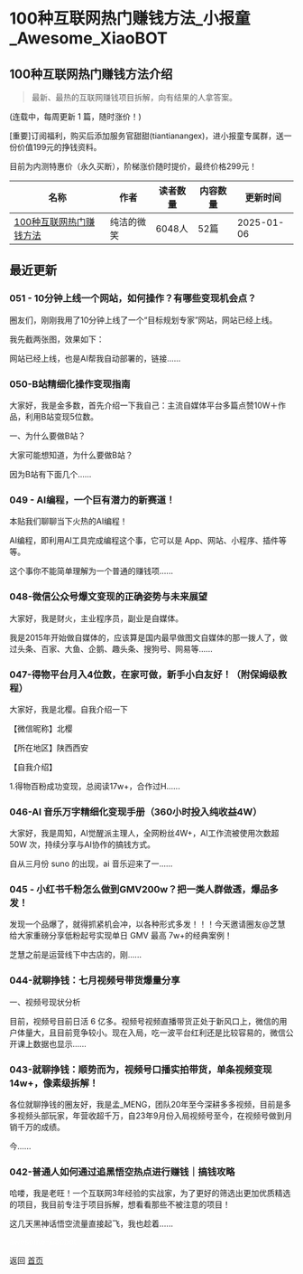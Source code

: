 # 100种互联网热门赚钱方法_小报童_Awesome_XiaoBOT

## 100种互联网热门赚钱方法介绍
> 最新、最热的互联网赚钱项目拆解，向有结果的人拿答案。    
    
(连载中，每周更新 1 篇，随时涨价！)    
    
[重要]订阅福利，购买后添加服务官甜甜(tiantianangex)，进小报童专属群，送一份价值199元的挣钱资料。    
    
目前为内测特惠价（永久买断），阶梯涨价随时提价，最终价格299元！  
  


|名称|作者|读者数量|内容数量|更新时间|
|---|---|---|---|---|
|[100种互联网热门赚钱方法](https://xiaobot.net/p/fly100?refer=0b133df9-27dc-423b-8101-639049001c13)|纯洁的微笑|6048人|52篇|2025-01-06|

## 最近更新
### 051 - 10分钟上线一个网站，如何操作？有哪些变现机会点？

圈友们，刚刚我用了10分钟上线了一个“目标规划专家”网站，网站已经上线。

我先截两张图，效果如下：

网站已经上线，也是AI帮我自动部署的，链接......

### 050-B站精细化操作变现指南

大家好，我是金多数，首先介绍一下我自己：主流自媒体平台多篇点赞10W＋作品，利用B站变现5位数。

一、为什么要做B站？

大家可能想知道，为什么要做B站？

因为B站有下面几个......

### 049 - AI编程，一个巨有潜力的新赛道！

本贴我们聊聊当下火热的AI编程！

AI编程，即利用AI工具完成编程这个事，它可以是 App、网站、小程序、插件等等。

这个事你不能简单理解为一个普通的赚钱项......

### 048-微信公众号爆文变现的正确姿势与未来展望

大家好，我是财火，主业程序员，副业是自媒体。

我是2015年开始做自媒体的，应该算是国内最早做图文自媒体的那一拨人了，做过头条、百家、大鱼、企鹅、趣头条、搜狗号、网易等......

### 047-得物平台月入4位数，在家可做，新手小白友好！（附保姆级教程）

大家好，我是北樱。自我介绍一下

【微信昵称】北樱

【所在地区】陕西西安

【自我介绍】

1.得物百粉成功变现，总阅读17w+，合作过H......

### 046-AI 音乐万字精细化变现手册（360小时投入纯收益4W）

大家好，我是周知，AI觉醒派主理人，全网粉丝4W+，AI工作流被使用次数超 50W 次，持续分享与AI协作的搞钱方式。

自从三月份 suno 的出现，ai 音乐迎来了一......

### 045 - 小红书千粉怎么做到GMV200w？把一类人群做透，爆品多发！

发现一个品爆了，就得抓紧机会冲，以各种形式多发！！！今天邀请圈友@芝慧 给大家重磅分享低粉起号实现单日 GMV 最高 7w+的经典案例！

芝慧之前是运营线下中古店的，刚......

### 044-就聊挣钱：七月视频号带货爆量分享

一、视频号现状分析

目前，视频号目前日活 6
亿多。视频号视频直播带货正处于新风口上，微信的用户体量大，且目前竞争较小。现在入局，吃一波平台红利还是比较容易的，微信公开课上数据也显示......

### 043-就聊挣钱：顺势而为，视频号口播实拍带货，单条视频变现14w+，像素级拆解！

各位就聊挣钱的圈友好，我是孟_MENG，团队20年至今深耕多多视频，目前是多多视频头部玩家，年营收超千万，自23年9月份入局视频号至今，在视频号做到月销千万的成绩。

今......

### 042-普通人如何通过追黑悟空热点进行赚钱｜搞钱攻略

哈喽，我是老旺！一个互联网3年经验的实战家，为了更好的筛选出更加优质精选的项目，我目前专注于项目拆解，想看看那些不被注意的项目！

这几天黑神话悟空流量直接起飞，我也趁着......


<a href="https://github.com/Reno9527/awesome-xiaobot" style="color: white; text-decoration: none;">awesome-xiaobot</a>

返回 [首页](../README.md)
